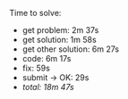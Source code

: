 Time to solve:

- get problem: 2m 37s
- get solution: 1m 58s
- get other solution: 6m 27s
- code: 6m 17s
- fix: 59s
- submit → OK: 29s
- _total: 18m 47s_
